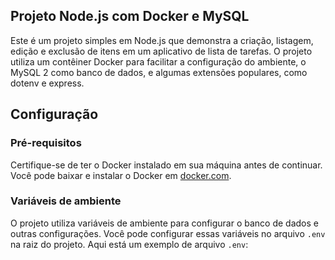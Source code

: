 ## Projeto Node.js com Docker e MySQL

Este é um projeto simples em Node.js que demonstra a criação, listagem, edição e exclusão de itens em um aplicativo de lista de tarefas. O projeto utiliza um contêiner Docker para facilitar a configuração do ambiente, o MySQL 2 como banco de dados, e algumas extensões populares, como dotenv e express.

## Configuração

### Pré-requisitos

Certifique-se de ter o Docker instalado em sua máquina antes de continuar. Você pode baixar e instalar o Docker em [docker.com](https://www.docker.com/get-started).

### Variáveis de ambiente

O projeto utiliza variáveis de ambiente para configurar o banco de dados e outras configurações. Você pode configurar essas variáveis no arquivo `.env` na raiz do projeto. Aqui está um exemplo de arquivo `.env`:

